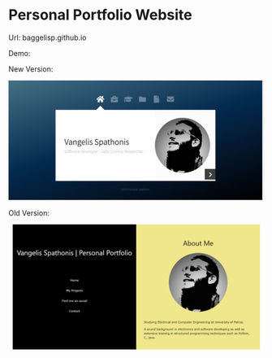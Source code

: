 # Personal Portfolio Website

Url:
baggelisp.github.io


Demo:

New Version:

![alt text](https://github.com/baggelisp/baggelisp.github.io/blob/master/2.png?raw=true)

Old Version:

![alt text](https://github.com/baggelisp/baggelisp.github.io/blob/master/1.jpg?raw=true)
